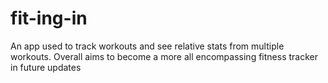 # fit-ing-in
An app used to track workouts and see relative stats from multiple workouts. Overall aims to become a more all encompassing fitness tracker in future updates

